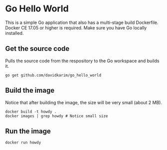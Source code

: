 # Go Hello World
This is a simple Go application that also has a multi-stage build Dockerfile. Docker CE 17.05 or higher is required.
Make sure you have Go locally installed.
## Get the source code
Pulls the source code from the respository to the Go workspace and builds it.
```
go get github.com/davidkarim/go_hello_world
```
## Build the image
Notice that after building the image, the size will be very small (about 2 MB).
```
docker build -t howdy .
docker images | grep howdy # Notice small size
```
## Run the image
```
docker run howdy
```
